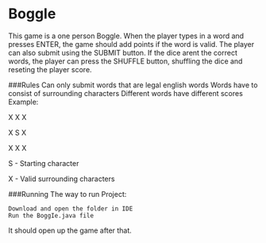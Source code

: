 # BoggIe

This game is a one person Boggle. When the player types in a word and presses ENTER, the game should add points if the word is valid. The player can also submit using the SUBMIT button. If the dice arent the correct words, the player can press the SHUFFLE button, shuffling the dice and reseting the player score.

###Rules
	 Can only submit words that are legal english words
	 Words have to consist of surrounding characters
	 Different words have different scores
Example:

X X X

X S X

X X X

S - Starting character

X - Valid surrounding characters

###Running
The way to run Project:

	Download and open the folder in IDE
	Run the BoggIe.java file
It should open up the game after that.




